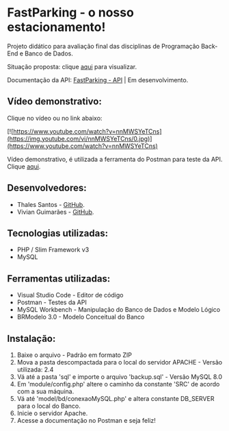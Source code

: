 # FastParking - o nosso estacionamento!

<p>Projeto didático para avaliação final das disciplinas de Programação Back-End e Banco de Dados.</p>
<p>Situação proposta: clique <a href="https://drive.google.com/file/d/1jgq9LnjaaRcYqNkKb-qTChYUCX8PYdmd/view?usp=sharing">aqui</a> para visualizar.</p>
<p>Documentação da API: <a href="https://documenter.getpostman.com/view/18027456/Uz5NitA7">FastParking - API</a> | Em desenvolvimento.</p>

## Vídeo demonstrativo:

<p>Clique no vídeo ou no link abaixo:</p>

[![https://www.youtube.com/watch?v=nnMWSYeTCns](https://img.youtube.com/vi/nnMWSYeTCns/0.jpg)](https://www.youtube.com/watch?v=nnMWSYeTCns)

<p>Vídeo demonstrativo, é utilizada a ferramenta do Postman para teste da API. Clique <a href="https://www.youtube.com/watch?v=nnMWSYeTCns">aqui</a>.</p>

## Desenvolvedores:

<ul>
  <li>Thales Santos - <a href="https://github.com/ThSantos-Dev">GitHub</a>.</li>
  <li>Vivian Guimarães - <a href="https://github.com/ViviGuimaraes">GitHub</a>.</li>
</ul>

## Tecnologias utilizadas:

<ul>
  <li>PHP / Slim Framework v3</li>
  <li>MySQL</li>
</ul>

## Ferramentas utilizadas:

<ul>
  <li>Visual Studio Code - Editor de código</li>
  <li>Postman - Testes da API</li>
  <li>MySQL Workbench - Manipulação do Banco de Dados e Modelo Lógico</li>
  <li>BRModelo 3.0 - Modelo Conceitual do Banco</li>
</ul>

## Instalação:

<ol>
   <li>Baixe o arquivo - Padrão em formato ZIP</li>
   <li>Mova a pasta descompactada para o local do servidor APACHE - Versão utilizada: 2.4</li>
   <li>Vá até a pasta 'sql' e importe o arquivo 'backup.sql' - Versão MySQL 8.0</li>
   <li>Em 'module/config.php' altere o caminho da constante 'SRC' de acordo com a sua máquina.</li>
   <li>Vá até 'model/bd/conexaoMySQL.php' e altera constante DB_SERVER para o local do Banco.</li>
   <li>Inicie o servidor Apache.</li>
   <li>Acesse a documentação no Postman e seja feliz!</li>
</ol>
